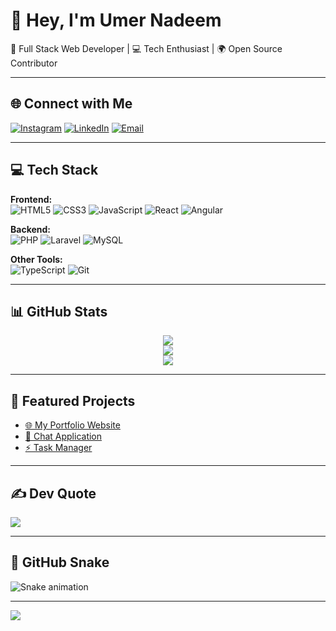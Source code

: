 # 👋 Hey, I'm Umer Nadeem  
🚀 Full Stack Web Developer | 💻 Tech Enthusiast | 🌍 Open Source Contributor  

---

## 🌐 Connect with Me  
[![Instagram](https://img.shields.io/badge/Instagram-%23E4405F.svg?logo=Instagram&logoColor=white)](https://instagram.com/iam_umer01) 
[![LinkedIn](https://img.shields.io/badge/LinkedIn-%230077B5.svg?logo=linkedin&logoColor=white)](https://www.linkedin.com/in/umer-nadeem-ba4786341/) 
[![Email](https://img.shields.io/badge/Email-D14836?logo=gmail&logoColor=white)](mailto:itsumernadeem@gmail.com)  

---

## 💻 Tech Stack  

**Frontend:**  
![HTML5](https://img.shields.io/badge/html5-%23E34F26.svg?style=for-the-badge&logo=html5&logoColor=white) 
![CSS3](https://img.shields.io/badge/css3-%231572B6.svg?style=for-the-badge&logo=css3&logoColor=white) 
![JavaScript](https://img.shields.io/badge/javascript-%23323330.svg?style=for-the-badge&logo=javascript&logoColor=%23F7DF1E) 
![React](https://img.shields.io/badge/react-%2320232a.svg?style=for-the-badge&logo=react&logoColor=%2361DAFB) 
![Angular](https://img.shields.io/badge/angular-%23DD0031.svg?style=for-the-badge&logo=angular&logoColor=white)  

**Backend:**  
![PHP](https://img.shields.io/badge/php-%23777BB4.svg?style=for-the-badge&logo=php&logoColor=white) 
![Laravel](https://img.shields.io/badge/laravel-%23FF2D20.svg?style=for-the-badge&logo=laravel&logoColor=white) 
![MySQL](https://img.shields.io/badge/mysql-4479A1.svg?style=for-the-badge&logo=mysql&logoColor=white)  

**Other Tools:**  
![TypeScript](https://img.shields.io/badge/typescript-%23007ACC.svg?style=for-the-badge&logo=typescript&logoColor=white) 
![Git](https://img.shields.io/badge/git-%23F05033.svg?style=for-the-badge&logo=git&logoColor=white)  

---

## 📊 GitHub Stats  

<div align="center">
  
![](https://github-readme-stats.vercel.app/api?username=umernadim&theme=radical&hide_border=false&include_all_commits=true&count_private=true)  
![](https://github-readme-streak-stats.herokuapp.com/?user=umernadim&theme=radical&hide_border=false)  
![](https://github-readme-stats.vercel.app/api/top-langs/?username=umernadim&theme=radical&hide_border=false&layout=compact)  

</div>

---

## 🚀 Featured Projects  
- [🌐 My Portfolio Website](https://github.com/umernadim/portfolio)  
- [💬 Chat Application](https://github.com/umernadim/chat-app)  
- [⚡ Task Manager](https://github.com/umernadim/task-manager)  

---

## ✍️ Dev Quote  
![](https://quotes-github-readme.vercel.app/api?type=horizontal&theme=radical)  

---

## 🐍 GitHub Snake  
![Snake animation](https://github.com/umernadim/umernadim/blob/output/github-contribution-grid-snake.svg)  

---

[![](https://visitcount.itsvg.in/api?id=umernadim&icon=4&color=0)](https://visitcount.itsvg.in)  


